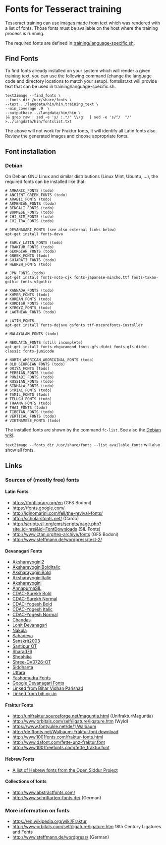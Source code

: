 # Fonts for Tesseract training

Tesseract training can use images made from text which was rendered with a list of fonts. Those fonts must be available on the host where the training process is running.

The required fonts are defined in [training/language-specific.sh](https://github.com/tesseract-ocr/tesseract/blob/master/training/language-specific.sh).

## Find Fonts

To find fonts already installed on your system  which will render a given training text, you can use the following command (change the language code and directory locations to match your setup). fontslist.txt will provide text that can be used in training/language-specific.sh.

```
text2image --find_fonts \
--fonts_dir /usr/share/fonts \
--text ../langdata/hin/hin.training_text \
--min_coverage .9  \
--outputbase ../langdata/hin/hin \
|& grep raw | sed -e 's/ :.*/" \\/g'  | sed -e 's/^/  "/' >../langdata/hin/fontslist.txt
```
The above will not work for Fraktur fonts, it will identify all Latin fonts also. Review the generated images and choose appropriate fonts.

## Font installation

### Debian

On Debian GNU Linux and similar distributions (Linux Mint, Ubuntu, ...),
the required fonts can be installed like that:

    # AMHARIC_FONTS (todo)
    # ANCIENT_GREEK_FONTS (todo)
    # ARABIC_FONTS (todo)
    # ARMENIAN_FONTS (todo)
    # BENGALI_FONTS (todo)
    # BURMESE_FONTS (todo)
    # CHI_SIM_FONTS (todo)
    # CHI_TRA_FONTS (todo)

    # DEVANAGARI_FONTS (see also external links below)
    apt-get install fonts-deva

    # EARLY_LATIN_FONTS (todo)
    # FRAKTUR_FONTS (todo)
    # GEORGIAN_FONTS (todo)
    # GREEK_FONTS (todo)
    # GUJARATI_FONTS (todo)
    # HEBREW_FONTS (todo)

    # JPN_FONTS (todo)
    apt-get install fonts-noto-cjk fonts-japanese-mincho.ttf fonts-takao-gothic fonts-vlgothic

    # KANNADA_FONTS (todo)
    # KHMER_FONTS (todo)
    # KOREAN_FONTS (todo)
    # KURDISH_FONTS (todo)
    # KYRGYZ_FONTS (todo)
    # LAOTHIAN_FONTS (todo)

    # LATIN_FONTS
    apt-get install fonts-dejavu gsfonts ttf-mscorefonts-installer

    # MALAYALAM_FONTS (todo)

    # NEOLATIN_FONTS (still incomplete)
    apt-get install fonts-ebgaramond fonts-gfs-didot fonts-gfs-didot-classic fonts-junicode

    # NORTH_AMERICAN_ABORIGINAL_FONTS (todo)
    # OLD_GEORGIAN_FONTS (todo)
    # ORIYA_FONTS (todo)
    # PERSIAN_FONTS (todo)
    # PUNJABI_FONTS (todo)
    # RUSSIAN_FONTS (todo)
    # SINHALA_FONTS (todo)
    # SYRIAC_FONTS (todo)
    # TAMIL_FONTS (todo)
    # TELUGU_FONTS (todo)
    # THAANA_FONTS (todo)
    # THAI_FONTS (todo)
    # TIBETAN_FONTS (todo)
    # VERTICAL_FONTS (todo)
    # VIETNAMESE_FONTS (todo)

The installed fonts are shown by the command `fc-list`. See also the [Debian wiki](https://wiki.debian.org/Fonts).

`text2image --fonts_dir /usr/share/fonts --list_available_fonts` will also show all fonts.

## Links

### Sources of (mostly free) fonts

#### Latin Fonts

* https://fontlibrary.org/en (GFS Bodoni)
* https://fonts.google.com/
* http://iginomarini.com/fell/the-revival-fonts/
* http://scholarsfonts.net/ (Cardo)
* http://scripts.sil.org/cms/scripts/page.php?site_id=nrsi&id=FontDownloads (SIL Fonts)
* http://www.ctan.org/tex-archive/fonts (GFS Bodoni)
* http://www.steffmann.de/wordpress/test-2/

#### Devanagari Fonts

* [Aksharayogini2](http://aksharyogini.sudhanwa.com/download/Aksharyogini2Normal.ttf)
* [AksharayoginiBoldItalic](http://aksharyogini.sudhanwa.com/download/AksharyoginiBoldItalic.ttf)
* [AksharayoginiBold](http://aksharyogini.sudhanwa.com/download/AksharyoginiBold.ttf)
* [AksharayoginiItalic](http://aksharyogini.sudhanwa.com/download/AksharyoginiItalic.ttf)
* [Aksharayogini](http://aksharyogini.sudhanwa.com/download/AksharyoginiNormal.ttf)
* [AnnapurnaSIL](http://software.sil.org/downloads/d/annapurna/AnnapurnaSIL-1.201.zip)
* [CDAC-Surekh Bold](http://biharvidhanparishad.gov.in/Fonts/CDACSRBT.TTF)
* [CDAC-Surekh Normal](http://biharvidhanparishad.gov.in/Fonts/CDACSRNT.TTF)
* [CDAC-Yogesh Bold](http://biharvidhanparishad.gov.in/Fonts/CDACOTYGB.TTF)
* [CDAC-Yogesh Italic](http://biharvidhanparishad.gov.in/Fonts/CDACYGIT.TTF)
* [CDAC-Yogesh Normal](http://biharvidhanparishad.gov.in/Fonts/CDACOTYGN.TTF)
* [Chandas](http://www.sanskritweb.net/cakram/chandas.ttf)
* [Lohit Devanagari](https://releases.pagure.org/lohit/Lohit-Devanagari.ttf)
* [Nakula](http://bombay.indology.info/software/fonts/devanagari/nakula.ttf)
* [Sahadeva](http://bombay.indology.info/software/fonts/devanagari/sahadeva.ttf)
* [Sanskrit2003](http://www.sanskritweb.net/itrans/sanskrit2003.zip)
* [Santipur OT](http://www.sanskritweb.net/itrans/santipurot.zip)
* [Sharad76](http://www.setuadvertising.com/sharad76/)
* [Shobhika](https://github.com/Sandhi-IITBombay/Shobhika/releases/)
* [Shree-DV0726-OT](http://biharvidhanparishad.gov.in/Fonts/SHREE-DV0726-OT.TTF)
* [Siddhanta](https://sites.google.com/site/bayaryn/siddhanta-variations.zip?attredirects=0)
* [Uttara](http://www.sanskritweb.net/cakram/uttara.ttf)
* [Yashomudra Fonts](https://github.com/RajyaMarathiVikasSanstha/Yashomudra/tree/master/TTF%20Files)
* [Google Devanagari Fonts](https://fonts.google.com/?subset=devanagari)
* [Linked from Bihar Vidhan Parishad](http://biharvidhanparishad.gov.in/HindiFonts.htm)
* [Linked from bih.nic.in](http://industries.bih.nic.in/HindiFonts.htm)

#### Fraktur Fonts

* http://unifraktur.sourceforge.net/maguntia.html (UnifrakturMaguntia)
* http://www.orbitals.com/self/ligature/ligature.htm (Wyld)
* https://www.fontyukle.net/de/1,Walbaum
* http://de.ffonts.net/Walbaum-Fraktur.font.download
* http://www.1001fonts.com/fraktur-fonts.html
* http://www.dafont.com/fette-unz-fraktur.font
* http://www.1001freefonts.com/fette_fraktur.font

#### Hebrew Fonts
* [A list of Hebrew fonts from the Open Siddur Project](http://opensiddur.org/tools/fonts/)

#### Collections of fonts

* http://www.abstractfonts.com/
* http://www.schriftarten-fonts.de/ (German)

### More information on fonts

* https://en.wikipedia.org/wiki/Fraktur
* http://www.orbitals.com/self/ligature/ligature.htm 18th Century Ligatures and Fonts
* http://www.steffmann.de/wordpress/ (German)
